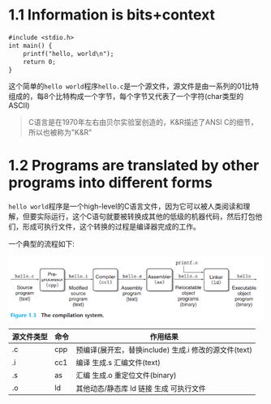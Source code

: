 # 1.1 Information is bits+context

```
#include <stdio.h>
int main() {
	printf("hello, world\n");
	return 0;
}
```

这个简单的`hello world`程序`hello.c`是一个源文件，源文件是由一系列的01比特组成的，每8个比特构成一个字节，每个字节又代表了一个字符(char类型的ASCII)

> C语言是在1970年左右由贝尔实验室创造的，K&R描述了ANSI C的细节，所以也被称为"K&R"

# 1.2 Programs are translated by other programs into different forms

`hello world`程序是一个high-level的C语言文件，因为它可以被人类阅读和理解，但要实际运行，这个C语句就要被转换成其他的低级的机器代码，然后打包他们，形成可执行文件，这个转换的过程是编译器完成的工作。

一个典型的流程如下:

![](./img/compilation_system.PNG)

|源文件类型 | 命令 | 作用结果 |
| ---- | ----- | ---------- |
|.c  |cpp |预编译(展开宏，替换include) 生成.i 修改的源文件(text) |
|.i  |cc1 |编译 生成.s 汇编文件(text) |
|.s  |as  |汇编 生成.o 重定位文件(binary) |
|.o  |ld  | 其他动态/静态库 ld 链接 生成 可执行文件 |








